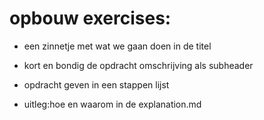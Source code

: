 

# opbouw exercises:
- een zinnetje met wat we gaan doen in de titel
- kort en bondig de opdracht omschrijving als subheader
- opdracht geven in een stappen lijst

- uitleg:hoe en waarom in de explanation.md